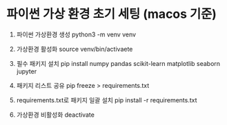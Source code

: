 # 파이썬 가상 환경 초기 세팅 (macos 기준)

1. 파이썬 가상환경 생성
   python3 -m venv venv

2. 가상환경 활성화
   source venv/bin/activaete

3. 필수 패키지 설치
   pip install numpy pandas scikit-learn matplotlib seaborn jupyter

4. 패키지 리스트 공유
   pip freeze > requirements.txt

5. requirements.txt로 패키지 일괄 설치
   pip install -r requirements.txt

6. 가상환경 비활성화
   deactivate
